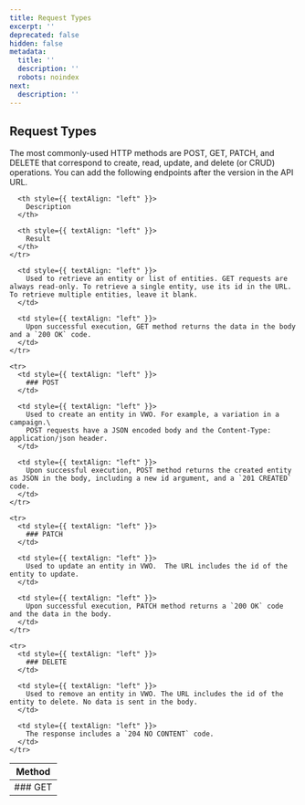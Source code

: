 ```yaml
---
title: Request Types
excerpt: ''
deprecated: false
hidden: false
metadata:
  title: ''
  description: ''
  robots: noindex
next:
  description: ''
---
```

## Request Types

The most commonly-used HTTP methods are POST, GET, PATCH, and DELETE that correspond to create, read, update, and delete (or CRUD) operations. You can add the following endpoints after the version in the API URL.

<Table align={["left","left","left"]}>
  <thead>
    <tr>
      <th style={{ textAlign: "left" }}>
        Method
      </th>

      <th style={{ textAlign: "left" }}>
        Description
      </th>

      <th style={{ textAlign: "left" }}>
        Result
      </th>
    </tr>
  </thead>

  <tbody>
    <tr>
      <td style={{ textAlign: "left" }}>
        ### GET
      </td>

      <td style={{ textAlign: "left" }}>
        Used to retrieve an entity or list of entities. GET requests are always read-only. To retrieve a single entity, use its id in the URL. To retrieve multiple entities, leave it blank.
      </td>

      <td style={{ textAlign: "left" }}>
        Upon successful execution, GET method returns the data in the body and a `200 OK` code.
      </td>
    </tr>

    <tr>
      <td style={{ textAlign: "left" }}>
        ### POST
      </td>

      <td style={{ textAlign: "left" }}>
        Used to create an entity in VWO. For example, a variation in a campaign.\
        POST requests have a JSON encoded body and the Content-Type: application/json header.
      </td>

      <td style={{ textAlign: "left" }}>
        Upon successful execution, POST method returns the created entity as JSON in the body, including a new id argument, and a `201 CREATED` code.
      </td>
    </tr>

    <tr>
      <td style={{ textAlign: "left" }}>
        ### PATCH
      </td>

      <td style={{ textAlign: "left" }}>
        Used to update an entity in VWO.  The URL includes the id of the entity to update.
      </td>

      <td style={{ textAlign: "left" }}>
        Upon successful execution, PATCH method returns a `200 OK` code and the data in the body.
      </td>
    </tr>

    <tr>
      <td style={{ textAlign: "left" }}>
        ### DELETE
      </td>

      <td style={{ textAlign: "left" }}>
        Used to remove an entity in VWO. The URL includes the id of the entity to delete. No data is sent in the body.
      </td>

      <td style={{ textAlign: "left" }}>
        The response includes a `204 NO CONTENT` code.
      </td>
    </tr>
  </tbody>
</Table>
